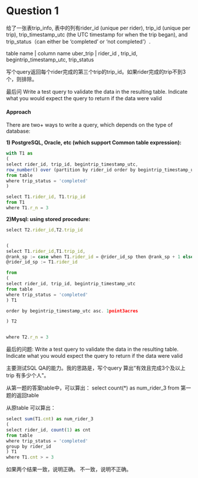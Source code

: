 # Question 1

给了一张表trip_info, 表中的列有rider_id (unique per rider), trip_id (unique per trip), trip_timestamp_utc (the UTC timestamp for when the trip began), and trip_status（can either be ‘completed’ or ‘not completed’）.

table name | column name
uber_trip | rider_id , trip_id, begintrip_timestamp_utc, trip_status

写个query返回每个rider完成的第三个trip的trip_id。如果rider完成的trip不到3个，则排除。

最后问 Write a test query to validate the data in the resulting table. Indicate what you would expect the query to return if the data were valid

#### Approach
There are two+ ways to write a query, which depends on the type of database:

**1) PostgreSQL, Oracle, etc (which support Common table expression):**

```javascript
with T1 as
(
select rider_id, trip_id, begintrip_timestamp_utc,
row_number() over (partition by rider_id order by begintrip_timestamp_utc asc) as r_n
from table
where trip_status = 'completed'
)

select T1.rider_id, T1.trip_id
from T1
where T1.r_n = 3
```

**2)Mysql: using stored procedure:**

```javascript
select T2.rider_id,T2.trip_id


(
select T1.rider_id,T1.trip_id,
@rank_sp := case when T1.rider_id = @rider_id_sp then @rank_sp + 1 else 1 end as r_n,
@rider_id_sp := T1.rider_id

from
(
select rider_id, trip_id, begintrip_timestamp_utc
from table
where trip_status = 'completed'
) T1

order by begintrip_timestamp_utc asc. 1point3acres

) T2


where T2.r_n = 3
```

最后的问题:
Write a test query to validate the data in the resulting table. Indicate what you would expect the query to return if the data were valid

主要测试SQL QA的能力。我的思路是，写个query 算出“有效且完成3个及以上trip 有多少个人"。

从第一题的答案table中，可以算出：
select count(*) as num_rider_3
from 第一题的返回table

从原table 可以算出：
```javascript
select sum(T1.cnt) as num_rider_3
(
select rider_id, count(1) as cnt
from table
where trip_status = 'completed'
group by rider_id
) T1
where T1.cnt > = 3
```
如果两个结果一致，说明正确。
不一致，说明不正确。

